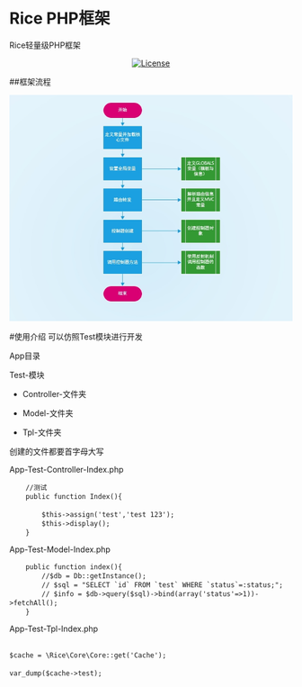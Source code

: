 # Rice PHP框架
Rice轻量级PHP框架
<p align="center">
<a href="https://packagist.org/packages/rice/rice"><img src="https://poser.pugx.org/laravel/framework/license.svg" alt="License"></a>
</p>

##框架流程

![](lct.jpg)

#使用介绍
可以仿照Test模块进行开发

App目录

Test-模块
    
-    Controller-文件夹
    
-    Model-文件夹
 
-    Tpl-文件夹

创建的文件都要首字母大写

App-Test-Controller-Index.php

```
    //测试
    public function Index(){

        $this->assign('test','test 123');
        $this->display();
    }
```
App-Test-Model-Index.php
```$xslt
    public function index(){
        //$db = Db::getInstance();
        // $sql = "SELECT `id` FROM `test` WHERE `status`=:status;";
        // $info = $db->query($sql)->bind(array('status'=>1))->fetchAll();
    }
```
App-Test-Tpl-Index.php
```$xslt

$cache = \Rice\Core\Core::get('Cache');

var_dump($cache->test);
```
